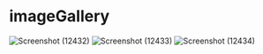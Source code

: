 ﻿# imageGallery
![Screenshot (12432)](https://user-images.githubusercontent.com/121737517/230727955-e5ea12ea-7f3a-40c3-9756-5945468f2fb6.png)
![Screenshot (12433)](https://user-images.githubusercontent.com/121737517/230727959-947a6cd0-d2c8-4aa8-892b-3cf132064263.png)
![Screenshot (12434)](https://user-images.githubusercontent.com/121737517/230727967-341c74aa-a96c-4b7d-adc1-780c03136169.png)
